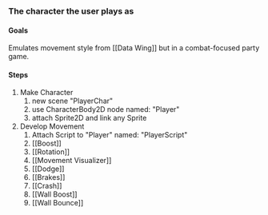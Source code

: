 ### The character the user plays as

#### Goals
Emulates movement style from [[Data Wing]] but in a combat-focused party game.

#### Steps
1) Make Character
	1) new scene "PlayerChar"
	2) use CharacterBody2D node named: "Player"
	3) attach Sprite2D and link any Sprite
2) Develop Movement
	1) Attach Script to "Player" named: "PlayerScript"
	2) [[Boost]]
	3) [[Rotation]]
	4) [[Movement Visualizer]]
	5) [[Dodge]]
	6) [[Brakes]]
	7) [[Crash]]
	8) [[Wall Boost]]
	10) [[Wall Bounce]]